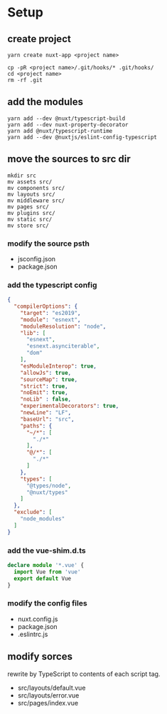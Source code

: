 # Setup

## create project

```$sh
yarn create nuxt-app <project name>

cp -pR <project name>/.git/hooks/* .git/hooks/
cd <project name>
rm -rf .git
```

## add the modules

```$sh
yarn add --dev @nuxt/typescript-build
yarn add --dev nuxt-property-decorator
yarn add @nuxt/typescript-runtime
yarn add --dev @nuxtjs/eslint-config-typescript
```

## move the sources to src dir

```$sh
mkdir src
mv assets src/
mv components src/
mv layouts src/
mv middleware src/
mv pages src/
mv plugins src/
mv static src/
mv store src/
```

### modify the source psth

- jsconfig.json
- package.json

### add the typescript config

```tsconfig.json
{
  "compilerOptions": {
    "target": "es2019",
    "module": "esnext",
    "moduleResolution": "node",
    "lib": [
      "esnext",
      "esnext.asynciterable",
      "dom"
    ],
    "esModuleInterop": true,
    "allowJs": true,
    "sourceMap": true,
    "strict": true,
    "noEmit": true,
    "noLib" : false,
    "experimentalDecorators": true,
    "newLine": "LF",
    "baseUrl": "src",  
    "paths": {
      "~/*": [
        "./*"
      ],
      "@/*": [
        "./*"
      ]
    },
    "types": [
      "@types/node",
      "@nuxt/types"
    ]
  },
  "exclude": [
    "node_modules"
  ]
}
```

### add the vue-shim.d.ts

```src/vue-shim.d.ts
declare module '*.vue' {
  import Vue from 'vue'
  export default Vue
}
```

### modify the config files

- nuxt.config.js
- package.json
- .eslintrc.js

## modify sorces

rewrite by TypeScript to contents of each script tag.

- src/layouts/default.vue
- src/layouts/error.vue
- src/pages/index.vue
